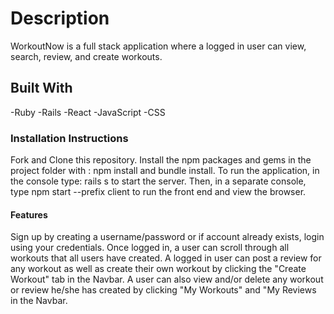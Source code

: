 # Description

WorkoutNow is a full stack application where a logged in user can view, search, review, and create workouts.

## Built With

-Ruby
-Rails
-React
-JavaScript
-CSS

### Installation Instructions

Fork and Clone this repository. Install the npm packages and gems in the project folder with : npm install and bundle install. To run the application, in the console type: rails s to start the server. Then, in a separate console, type npm start --prefix client to run the front end and view the browser.

#### Features

Sign up by creating a username/password or if account already exists, login using your credentials. Once logged in, a user can scroll through all workouts that all users have created. A logged in user can post a review for any workout as well as create their own workout by clicking the "Create Workout" tab in the Navbar. A user can also view and/or delete any workout or review he/she has created by clicking "My Workouts" and "My Reviews in the Navbar.
